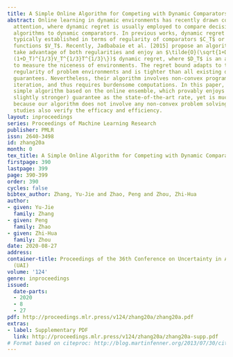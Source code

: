 ```yaml
---
title: A Simple Online Algorithm for Competing with Dynamic Comparators
abstract: Online learning in dynamic environments has recently drawn considerable
  attention, where dynamic regret is usually employed to compare decisions of online
  algorithms to dynamic comparators. In previous works, dynamic regret bounds are
  typically established in terms of regularity of comparators $C_T$ or that of online
  functions $V_T$. Recently, Jadbabaie et al. [2015] propose an algorithm that can
  take advantage of both regularities and enjoy an $\tilde{O}(\sqrt{1+D_T} + \min\{\sqrt{(1+D_T)C_T},
  (1+D_T)^{1/3}V_T^{1/3}T^{1/3}\})$ dynamic regret, where $D_T$ is an additional quantity
  to measure the niceness of environments. The regret bound adapts to the smaller
  regularity of problem environments and is tighter than all existing dynamic regret
  guarantees. Nevertheless, their algorithm involves non-convex programming at each
  iteration, and thus requires burdensome computations. In this paper, we design a
  simple algorithm based on the online ensemble, which provably enjoys the same (even
  slightly stronger) guarantee as the state-of-the-art rate, yet is much more efficient
  because our algorithm does not involve any non-convex problem solving. Empirical
  studies also verify the efficacy and efficiency.
layout: inproceedings
series: Proceedings of Machine Learning Research
publisher: PMLR
issn: 2640-3498
id: zhang20a
month: 0
tex_title: A Simple Online Algorithm for Competing with Dynamic Comparators
firstpage: 390
lastpage: 399
page: 390-399
order: 390
cycles: false
bibtex_author: Zhang, Yu-Jie and Zhao, Peng and Zhou, Zhi-Hua
author:
- given: Yu-Jie
  family: Zhang
- given: Peng
  family: Zhao
- given: Zhi-Hua
  family: Zhou
date: 2020-08-27
address: 
container-title: Proceedings of the 36th Conference on Uncertainty in Artificial Intelligence
  (UAI)
volume: '124'
genre: inproceedings
issued:
  date-parts:
  - 2020
  - 8
  - 27
pdf: http://proceedings.mlr.press/v124/zhang20a/zhang20a.pdf
extras:
- label: Supplementary PDF
  link: http://proceedings.mlr.press/v124/zhang20a/zhang20a-supp.pdf
# Format based on citeproc: http://blog.martinfenner.org/2013/07/30/citeproc-yaml-for-bibliographies/
---
```

